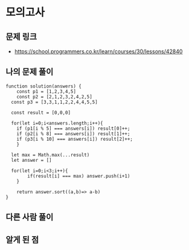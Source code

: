 # 모의고사

## 문제 링크

- https://school.programmers.co.kr/learn/courses/30/lessons/42840

## 나의 문제 풀이

```Js
function solution(answers) {
	const p1 = [1,2,3,4,5]
	const p2 = [2,1,2,3,2,4,2,5]
  const p3 = [3,3,1,1,2,2,4,4,5,5]

  const result = [0,0,0]

  for(let i=0;i<answers.length;i++){
   	if (p1[i % 5] === answers[i]) result[0]++;
    if (p2[i % 8] === answers[i]) result[1]++;
    if (p3[i % 10] === answers[i]) result[2]++;
	}

  let max = Math.max(...result)
  let answer = []

  for(let i=0;i<3;i++){
		if(result[i] === max) answer.push(i+1)
	}

	return answer.sort((a,b)=> a-b)
}

```

## 다른 사람 풀이

## 알게 된 점
